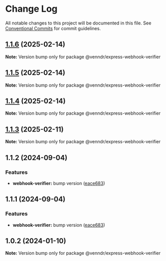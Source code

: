 # Change Log

All notable changes to this project will be documented in this file.
See [Conventional Commits](https://conventionalcommits.org) for commit guidelines.

## [1.1.6](https://github.com/venndr/node-sdk/compare/@venndr/express-webhook-verifier@1.1.5...@venndr/express-webhook-verifier@1.1.6) (2025-02-14)

**Note:** Version bump only for package @venndr/express-webhook-verifier





## [1.1.5](https://github.com/venndr/node-sdk/compare/@venndr/express-webhook-verifier@1.1.4...@venndr/express-webhook-verifier@1.1.5) (2025-02-14)

**Note:** Version bump only for package @venndr/express-webhook-verifier





## [1.1.4](https://github.com/venndr/node-sdk/compare/@venndr/express-webhook-verifier@1.1.3...@venndr/express-webhook-verifier@1.1.4) (2025-02-14)

**Note:** Version bump only for package @venndr/express-webhook-verifier





## [1.1.3](https://github.com/venndr/node-sdk/compare/@venndr/express-webhook-verifier@1.1.2...@venndr/express-webhook-verifier@1.1.3) (2025-02-11)

**Note:** Version bump only for package @venndr/express-webhook-verifier





## 1.1.2 (2024-09-04)


### Features

* **webhook-verifier:** bump version ([eace683](https://github.com/venndr/node-sdk/commit/eace6837de1bf50b7f7b9b3e81d9c262fec27026))





## 1.1.1 (2024-09-04)


### Features

* **webhook-verifier:** bump version ([eace683](https://github.com/venndr/node-sdk/commit/eace6837de1bf50b7f7b9b3e81d9c262fec27026))





## 1.0.2 (2024-01-10)

**Note:** Version bump only for package @venndr/express-webhook-verifier
